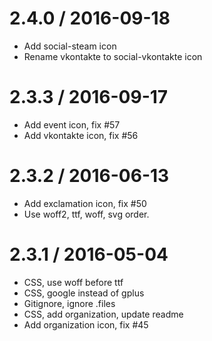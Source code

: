 ﻿2.4.0 / 2016-09-18
==================

  * Add social-steam icon
  * Rename vkontakte to social-vkontakte icon

2.3.3 / 2016-09-17
==================

  * Add event icon, fix #57
  * Add vkontakte icon, fix #56

2.3.2 / 2016-06-13
==================

  * Add exclamation icon, fix #50
  * Use woff2, ttf, woff, svg order.

2.3.1 / 2016-05-04
==================

  * CSS, use woff before ttf
  * CSS, google instead of gplus
  * Gitignore, ignore .files
  * CSS, add organization, update readme
  * Add organization icon, fix #45

